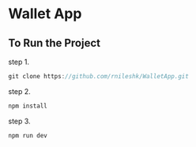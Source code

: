 # Wallet App

## To Run the Project

step 1.
```js
git clone https://github.com/rnileshk/WalletApp.git
```

step 2. 
```js
npm install
```

step 3. 
```js
npm run dev
```
